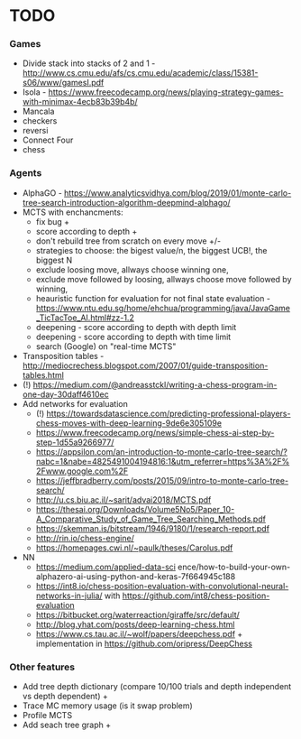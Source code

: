 # TODO

### Games

- Divide stack into stacks of 2 and 1 - http://www.cs.cmu.edu/afs/cs.cmu.edu/academic/class/15381-s06/www/gamesI.pdf
- Isola - https://www.freecodecamp.org/news/playing-strategy-games-with-minimax-4ecb83b39b4b/
- Mancala
- checkers
- reversi
- Connect Four
- chess 

### Agents

- AlphaGO - https://www.analyticsvidhya.com/blog/2019/01/monte-carlo-tree-search-introduction-algorithm-deepmind-alphago/
- MCTS with enchancments:
   - fix bug +
   - score according to depth +
   - don't rebuild tree from scratch on every move +/-
   - strategies to choose: the bigest value/n, the biggest UCB!, the biggest N
   - exclude loosing move, allways choose winning one,
   - exclude move followed by loosing, allways choose move followed by winning,
   - heauristic function for evaluation for not final state evaluation - https://www.ntu.edu.sg/home/ehchua/programming/java/JavaGame_TicTacToe_AI.html#zz-1.2
   - deepening - score according to depth with depth limit
   - deepening - score according to depth with time limit
   - search (Google) on "real-time MCTS"
- Transposition tables - http://mediocrechess.blogspot.com/2007/01/guide-transposition-tables.html
- (!) https://medium.com/@andreasstckl/writing-a-chess-program-in-one-day-30daff4610ec
- Add networks for evaluation
   - (!) https://towardsdatascience.com/predicting-professional-players-chess-moves-with-deep-learning-9de6e305109e
   - https://www.freecodecamp.org/news/simple-chess-ai-step-by-step-1d55a9266977/
   - https://appsilon.com/an-introduction-to-monte-carlo-tree-search/?nabc=1&nabe=4825491004194816:1&utm_referrer=https%3A%2F%2Fwww.google.com%2F
   - https://jeffbradberry.com/posts/2015/09/intro-to-monte-carlo-tree-search/
   - http://u.cs.biu.ac.il/~sarit/advai2018/MCTS.pdf
   - https://thesai.org/Downloads/Volume5No5/Paper_10-A_Comparative_Study_of_Game_Tree_Searching_Methods.pdf
   - https://skemman.is/bitstream/1946/9180/1/research-report.pdf
   - http://rin.io/chess-engine/
   - https://homepages.cwi.nl/~paulk/theses/Carolus.pdf
- NN
   - https://medium.com/applied-data-sci
   ence/how-to-build-your-own-alphazero-ai-using-python-and-keras-7f664945c188
   - https://int8.io/chess-position-evaluation-with-convolutional-neural-networks-in-julia/ with https://github.com/int8/chess-position-evaluation
   - https://bitbucket.org/waterreaction/giraffe/src/default/
   - http://blog.yhat.com/posts/deep-learning-chess.html
    - https://www.cs.tau.ac.il/~wolf/papers/deepchess.pdf + implementation in https://github.com/oripress/DeepChess

### Other features

- Add tree depth dictionary (compare 10/100 trials and depth independent vs depth dependent) +
- Trace MC memory usage (is it swap problem)
- Profile MCTS
- Add seach tree graph +